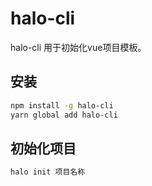 # halo-cli
halo-cli 用于初始化vue项目模板。

## 安装
``` bash
npm install -g halo-cli
yarn global add halo-cli
```

## 初始化项目
``` bash
halo init 项目名称
```
